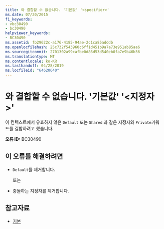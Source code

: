 ```yaml
---
title: 와 결합할 수 없습니다. '기본값' '<specifier>'
ms.date: 07/20/2015
f1_keywords:
- vbc30490
- bc30490
helpviewer_keywords:
- BC30490
ms.assetid: fb29622c-a176-4185-94ae-2c1ca85adddb
ms.openlocfilehash: 25c732f543960c6ff1d451b9a7a73e951ab85aa6
ms.sourcegitcommit: 2701302a99cafbe0d86d53d540eb0fa7e9b46b36
ms.translationtype: MT
ms.contentlocale: ko-KR
ms.lasthandoff: 04/28/2019
ms.locfileid: "64620640"
---
```

# <a name="default-cannot-be-combined-with-specifier"></a>와 결합할 수 없습니다. '기본값' '\<지정자 >'
이 컨텍스트에서 유효하지 않은 `Default` 또는 `Shared` 과 같은 지정자와 `Private`키워드를 결합하려고 했습니다.  
  
 **오류 ID:** BC30490  
  
## <a name="to-correct-this-error"></a>이 오류를 해결하려면  
  
- `Default`를 제거합니다.  
  
     또는  
  
- 충돌하는 지정자를 제거합니다.  
  
## <a name="see-also"></a>참고자료

- [기본](../../visual-basic/language-reference/modifiers/default.md)

